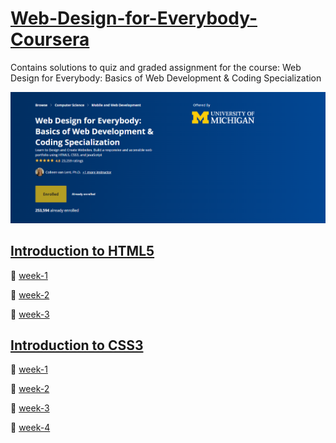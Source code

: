 # [Web-Design-for-Everybody-Coursera](https://www.coursera.org/specializations/web-design?)
Contains solutions to quiz and graded assignment for the course: Web Design for Everybody: Basics of Web Development &amp; Coding Specialization

![course image](/images/main.png)

## [Introduction to HTML5](https://github.com/santhosh-programmer/Web-Design-for-Everybody-Coursera/tree/main/Introduction-to-HTML5)
🎈 [week-1](https://github.com/santhosh-programmer/Web-Design-for-Everybody-Coursera/tree/main/Introduction-to-HTML5/week-1)

🎈 [week-2](https://github.com/santhosh-programmer/Web-Design-for-Everybody-Coursera/tree/main/Introduction-to-HTML5/week-2)

🎈 [week-3](https://github.com/santhosh-programmer/Web-Design-for-Everybody-Coursera/tree/main/Introduction-to-HTML5/week-3)

## [Introduction to CSS3](https://github.com/santhosh-programmer/Web-Design-for-Everybody-Coursera/tree/main/Introduction-to-CSS3)

🎈 [week-1](https://github.com/santhosh-programmer/Web-Design-for-Everybody-Coursera/tree/main/Introduction-to-CSS3/week-1)

🎈 [week-2](https://github.com/santhosh-programmer/Web-Design-for-Everybody-Coursera/tree/main/Introduction-to-CSS3/week-2)

🎈 [week-3](https://github.com/santhosh-programmer/Web-Design-for-Everybody-Coursera/tree/main/Introduction-to-CSS3/week-3)

🎈 [week-4](https://github.com/santhosh-programmer/Web-Design-for-Everybody-Coursera/tree/main/Introduction-to-CSS3/week-4)
